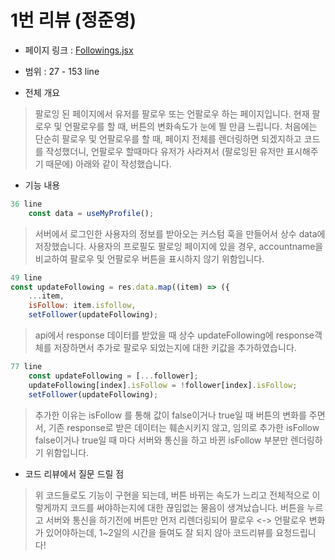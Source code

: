 # 1번 리뷰 (정준영)
* 페이지 링크 : [Followings.jsx](https://github.com/FRONTENDSCHOOL5/final-04-fearless4/blob/main/src/pages/follow/Followings.jsx)

* 범위 : 27 - 153 line

* 전체 개요
>팔로잉 된 페이지에서 유저를 팔로우 또는 언팔로우 하는 페이지입니다.
현재 팔로우 및 언팔로우를 할 때, 버튼의 변화속도가 눈에 띌 만큼 느립니다.
처음에는 단순히 팔로우 및 언팔로우를 할 때, 페이지 전체를 렌더링하면 되겠지하고 코드를 작성했더니,
언팔로우 할때마다 유저가 사라져서 (팔로잉된 유저만 표시해주기 때문에) 아래와 같이 작성했습니다.

* 기능 내용
```jsx
36 line
    const data = useMyProfile();
```
>서버에서 로그인한 사용자의 정보를 받아오는 커스텀 훅을 만들어서 상수 data에 저장했습니다.
사용자의 프로필도 팔로잉 페이지에 있을 경우, accountname을 비교하여 팔로우 및 언팔로우 버튼을 표시하지 않기 위함입니다.

```jsx
49 line
const updateFollowing = res.data.map((item) => ({
    ...item,
    isFollow: item.isfollow,
    setFollower(updateFollowing);
```
>api에서 response 데이터를 받았을 때 상수 updateFollowing에 response객체를 저장하면서 추가로 팔로우 되었는지에 대한 키값을 추가하였습니다.

```jsx
77 line
    const updateFollowing = [...follower];
    updateFollowing[index].isFollow = !follower[index].isFollow;
    setFollower(updateFollowing);
```
>추가한 이유는 isFollow 를 통해 값이 false이거나 true일 때 버튼의 변화를 주면서, 기존 response로 받은 데이터는 훼손시키지 않고, 임의로 추가한 isFollow
false이거나 true일 때 마다 서버와 통신을 하고 바뀐 isFollow 부분만 렌더링하기 위함입니다.


* 코드 리뷰에서 질문 드릴 점
>위 코드들로도 기능이 구현을 되는데, 버튼 바뀌는 속도가 느리고 전체적으로 이렇게까지 코드를 써야하는지에 대한 끊임없는 물음이 생겨났습니다. 버튼을 누르고 서버와 통신을 하기전에 버튼만 먼저 리렌더링되어 팔로우 <-> 언팔로우 변화가 있어야하는데, 1~2일의 시간을 들여도 잘 되지 않아 코드리뷰를 요청드립니다!
